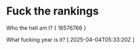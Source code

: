 # Fuck the rankings

Who the hell am I?
{ 16576766 }

What fucking year is it?
[ 2025-04-04T05:33:20Z ]
